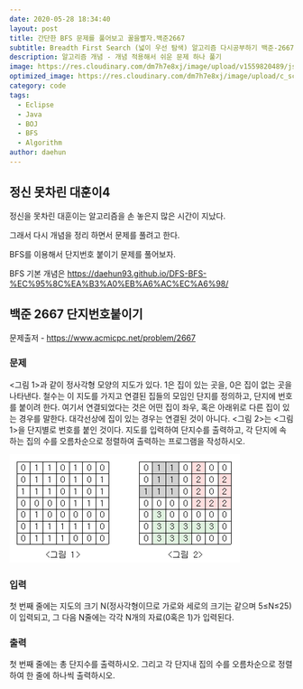 ```yaml
---
date: 2020-05-28 18:34:40
layout: post
title: 간단한 BFS 문제를 풀어보고 꿀을빨자.백준2667
subtitle: Breadth First Search (넓이 우선 탐색) 알고리즘 다시공부하기 백준-2667
description: 알고리즘 개념 - 개념 적용해서 쉬운 문제 하나 풀기
image: https://res.cloudinary.com/dm7h7e8xj/image/upload/v1559820489/js-code_n83m7a.jpg
optimized_image: https://res.cloudinary.com/dm7h7e8xj/image/upload/c_scale,w_380/v1559820489/js-code_n83m7a.jpg
category: code
tags:
  - Eclipse
  - Java
  - BOJ
  - BFS
  - Algorithm
author: daehun
---
```



## 정신 못차린 대훈이4

정신을 못차린 대훈이는 알고리즘을 손 놓은지 많은 시간이 지났다.

그래서 다시 개념을 정리 하면서 문제를 풀려고 한다.

BFS를 이용해서 단지번호 붙이기 문제를 풀어보자.

BFS 기본 개념은 <https://daehun93.github.io/DFS-BFS-%EC%95%8C%EA%B3%A0%EB%A6%AC%EC%A6%98/>

## 백준 2667 단지번호붙이기
문제출저 - https://www.acmicpc.net/problem/2667

### 문제
<그림 1>과 같이 정사각형 모양의 지도가 있다. 1은 집이 있는 곳을, 0은 집이 없는 곳을 나타낸다. 철수는 이 지도를 가지고 연결된 집들의 모임인 단지를 정의하고, 단지에 번호를 붙이려 한다. 여기서 연결되었다는 것은 어떤 집이 좌우, 혹은 아래위로 다른 집이 있는 경우를 말한다. 대각선상에 집이 있는 경우는 연결된 것이 아니다. <그림 2>는 <그림 1>을 단지별로 번호를 붙인 것이다. 지도를 입력하여 단지수를 출력하고, 각 단지에 속하는 집의 수를 오름차순으로 정렬하여 출력하는 프로그램을 작성하시오.

![1](../assets/img/work/단지번호1.png)

### 입력
첫 번째 줄에는 지도의 크기 N(정사각형이므로 가로와 세로의 크기는 같으며 5≤N≤25)이 입력되고, 그 다음 N줄에는 각각 N개의 자료(0혹은 1)가 입력된다.

### 출력
첫 번째 줄에는 총 단지수를 출력하시오. 그리고 각 단지내 집의 수를 오름차순으로 정렬하여 한 줄에 하나씩 출력하시오.




